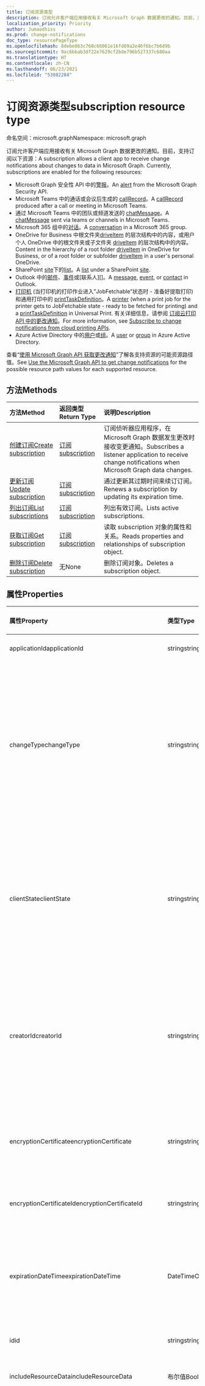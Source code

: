 ```yaml
---
title: 订阅资源类型
description: 订阅允许客户端应用接收有关 Microsoft Graph 数据更改的通知。目前，支持订阅以下资源：
localization_priority: Priority
author: Jumaodhiss
ms.prod: change-notifications
doc_type: resourcePageType
ms.openlocfilehash: 8debe063c768c66061e16fd89a2e46f6bc7b6d9b
ms.sourcegitcommit: 9ac6bbab3df22e7629cf2bde796b527337c680aa
ms.translationtype: HT
ms.contentlocale: zh-CN
ms.lasthandoff: 06/23/2021
ms.locfileid: "53082284"
---
```

# <a name="subscription-resource-type"></a><span data-ttu-id="ee2b8-104">订阅资源类型</span><span class="sxs-lookup"><span data-stu-id="ee2b8-104">subscription resource type</span></span>

<span data-ttu-id="ee2b8-105">命名空间：microsoft.graph</span><span class="sxs-lookup"><span data-stu-id="ee2b8-105">Namespace: microsoft.graph</span></span>

<span data-ttu-id="ee2b8-p102">订阅允许客户端应用接收有关 Microsoft Graph 数据更改的通知。目前，支持订阅以下资源：</span><span class="sxs-lookup"><span data-stu-id="ee2b8-p102">A subscription allows a client app to receive change notifications about changes to data in Microsoft Graph. Currently, subscriptions are enabled for the following resources:</span></span>

- <span data-ttu-id="ee2b8-108">Microsoft Graph 安全性 API 中的[警报][]。</span><span class="sxs-lookup"><span data-stu-id="ee2b8-108">An [alert][] from the Microsoft Graph Security API.</span></span>
- <span data-ttu-id="ee2b8-109">Microsoft Teams 中的通话或会议后生成的 [callRecord][]。</span><span class="sxs-lookup"><span data-stu-id="ee2b8-109">A [callRecord][] produced after a call or meeting in Microsoft Teams.</span></span>
- <span data-ttu-id="ee2b8-110">通过 Microsoft Teams 中的团队或频道发送的 [chatMessage][]。</span><span class="sxs-lookup"><span data-stu-id="ee2b8-110">A [chatMessage][] sent via teams or channels in Microsoft Teams.</span></span>
- <span data-ttu-id="ee2b8-111">Microsoft 365 组中的[对话][]。</span><span class="sxs-lookup"><span data-stu-id="ee2b8-111">A [conversation][] in a Microsoft 365 group.</span></span>
- <span data-ttu-id="ee2b8-112">OneDrive for Business 中根文件夹[driveItem][] 的层次结构中的内容，或用户个人 OneDrive 中的根文件夹或子文件夹 [driveItem][] 的层次结构中的内容。</span><span class="sxs-lookup"><span data-stu-id="ee2b8-112">Content in the hierarchy of a root folder [driveItem][] in OneDrive for Business, or of a root folder or subfolder [driveItem][] in a user's personal OneDrive.</span></span>
- <span data-ttu-id="ee2b8-113">SharePoint [site][]下的[list][]。</span><span class="sxs-lookup"><span data-stu-id="ee2b8-113">A [list][] under a SharePoint [site][].</span></span>
- <span data-ttu-id="ee2b8-114">Outlook 中的[邮件][]、[事件][]或[联系人][]。</span><span class="sxs-lookup"><span data-stu-id="ee2b8-114">A [message][], [event][], or [contact][] in Outlook.</span></span>
- <span data-ttu-id="ee2b8-115">[打印机][] (当打印机的打印作业进入”JobFetchable”状态时 - 准备好提取打印) 和通用打印中的 [printTaskDefinition][]。</span><span class="sxs-lookup"><span data-stu-id="ee2b8-115">A [printer][] (when a print job for the printer gets to JobFetchable state - ready to be fetched for printing) and a [printTaskDefinition][] in Universal Print.</span></span> <span data-ttu-id="ee2b8-116">有关详细信息，请参阅 [订阅云打印 API 中的更改通知](/graph/universal-print-webhook-notifications)。</span><span class="sxs-lookup"><span data-stu-id="ee2b8-116">For more information, see [Subscribe to change notifications from cloud printing APIs](/graph/universal-print-webhook-notifications).</span></span>
- <span data-ttu-id="ee2b8-117">Azure Active Directory 中的[用户][]或[组][]。</span><span class="sxs-lookup"><span data-stu-id="ee2b8-117">A [user][] or [group][] in Azure Active Directory.</span></span>

<span data-ttu-id="ee2b8-118">查看“[使用 Microsoft Graph API 获取更改通知](webhooks.md)”了解各支持资源的可能资源路径值。</span><span class="sxs-lookup"><span data-stu-id="ee2b8-118">See [Use the Microsoft Graph API to get change notifications](webhooks.md) for the possible resource path values for each supported resource.</span></span>

## <a name="methods"></a><span data-ttu-id="ee2b8-119">方法</span><span class="sxs-lookup"><span data-stu-id="ee2b8-119">Methods</span></span>

| <span data-ttu-id="ee2b8-120">方法</span><span class="sxs-lookup"><span data-stu-id="ee2b8-120">Method</span></span> | <span data-ttu-id="ee2b8-121">返回类型</span><span class="sxs-lookup"><span data-stu-id="ee2b8-121">Return Type</span></span> | <span data-ttu-id="ee2b8-122">说明</span><span class="sxs-lookup"><span data-stu-id="ee2b8-122">Description</span></span> |
|:-------|:------------|:------------|
| [<span data-ttu-id="ee2b8-123">创建订阅</span><span class="sxs-lookup"><span data-stu-id="ee2b8-123">Create subscription</span></span>](../api/subscription-post-subscriptions.md) | [<span data-ttu-id="ee2b8-124">订阅</span><span class="sxs-lookup"><span data-stu-id="ee2b8-124">subscription</span></span>](subscription.md) | <span data-ttu-id="ee2b8-125">订阅侦听器应用程序，在 Microsoft Graph 数据发生更改时接收变更通知。</span><span class="sxs-lookup"><span data-stu-id="ee2b8-125">Subscribes a listener application to receive change notifications when Microsoft Graph data changes.</span></span> |
| [<span data-ttu-id="ee2b8-126">更新订阅</span><span class="sxs-lookup"><span data-stu-id="ee2b8-126">Update subscription</span></span>](../api/subscription-update.md) | [<span data-ttu-id="ee2b8-127">订阅</span><span class="sxs-lookup"><span data-stu-id="ee2b8-127">subscription</span></span>](subscription.md) | <span data-ttu-id="ee2b8-128">通过更新其过期时间来续订订阅。</span><span class="sxs-lookup"><span data-stu-id="ee2b8-128">Renews a subscription by updating its expiration time.</span></span> |
| [<span data-ttu-id="ee2b8-129">列出订阅</span><span class="sxs-lookup"><span data-stu-id="ee2b8-129">List subscriptions</span></span>](../api/subscription-list.md) | [<span data-ttu-id="ee2b8-130">订阅</span><span class="sxs-lookup"><span data-stu-id="ee2b8-130">subscription</span></span>](subscription.md) | <span data-ttu-id="ee2b8-131">列出有效订阅。</span><span class="sxs-lookup"><span data-stu-id="ee2b8-131">Lists active subscriptions.</span></span> |
| [<span data-ttu-id="ee2b8-132">获取订阅</span><span class="sxs-lookup"><span data-stu-id="ee2b8-132">Get subscription</span></span>](../api/subscription-get.md) | [<span data-ttu-id="ee2b8-133">订阅</span><span class="sxs-lookup"><span data-stu-id="ee2b8-133">subscription</span></span>](subscription.md) | <span data-ttu-id="ee2b8-134">读取 subscription 对象的属性和关系。</span><span class="sxs-lookup"><span data-stu-id="ee2b8-134">Reads properties and relationships of subscription object.</span></span> |
| [<span data-ttu-id="ee2b8-135">删除订阅</span><span class="sxs-lookup"><span data-stu-id="ee2b8-135">Delete subscription</span></span>](../api/subscription-delete.md) | <span data-ttu-id="ee2b8-136">无</span><span class="sxs-lookup"><span data-stu-id="ee2b8-136">None</span></span> | <span data-ttu-id="ee2b8-137">删除订阅对象。</span><span class="sxs-lookup"><span data-stu-id="ee2b8-137">Deletes a subscription object.</span></span> |

## <a name="properties"></a><span data-ttu-id="ee2b8-138">属性</span><span class="sxs-lookup"><span data-stu-id="ee2b8-138">Properties</span></span>

| <span data-ttu-id="ee2b8-139">属性</span><span class="sxs-lookup"><span data-stu-id="ee2b8-139">Property</span></span> | <span data-ttu-id="ee2b8-140">类型</span><span class="sxs-lookup"><span data-stu-id="ee2b8-140">Type</span></span> | <span data-ttu-id="ee2b8-141">说明</span><span class="sxs-lookup"><span data-stu-id="ee2b8-141">Description</span></span> | <span data-ttu-id="ee2b8-142">支持的资源</span><span class="sxs-lookup"><span data-stu-id="ee2b8-142">Supported Resources</span></span> |
|:---------|:-----|:------------|:--------------|
| <span data-ttu-id="ee2b8-143">applicationId</span><span class="sxs-lookup"><span data-stu-id="ee2b8-143">applicationId</span></span> | <span data-ttu-id="ee2b8-144">string</span><span class="sxs-lookup"><span data-stu-id="ee2b8-144">string</span></span> | <span data-ttu-id="ee2b8-p104">用于创建订阅的应用程序的标识符。 只读。</span><span class="sxs-lookup"><span data-stu-id="ee2b8-p104">Identifier of the application used to create the subscription. Read-only.</span></span> | <span data-ttu-id="ee2b8-147">全部</span><span class="sxs-lookup"><span data-stu-id="ee2b8-147">All</span></span> |
| <span data-ttu-id="ee2b8-148">changeType</span><span class="sxs-lookup"><span data-stu-id="ee2b8-148">changeType</span></span> | <span data-ttu-id="ee2b8-149">string</span><span class="sxs-lookup"><span data-stu-id="ee2b8-149">string</span></span> | <span data-ttu-id="ee2b8-150">必填。</span><span class="sxs-lookup"><span data-stu-id="ee2b8-150">Required.</span></span> <span data-ttu-id="ee2b8-151">指示订阅资源中将引发变更通知的更改类型。</span><span class="sxs-lookup"><span data-stu-id="ee2b8-151">Indicates the type of change in the subscribed resource that will raise a change notification.</span></span> <span data-ttu-id="ee2b8-152">支持的值是：`created`、`updated`、`deleted`。</span><span class="sxs-lookup"><span data-stu-id="ee2b8-152">The supported values are: `created`, `updated`, `deleted`.</span></span> <span data-ttu-id="ee2b8-153">可以使用以逗号分隔的列表组合多个值。</span><span class="sxs-lookup"><span data-stu-id="ee2b8-153">Multiple values can be combined using a comma-separated list.</span></span><br><br><span data-ttu-id="ee2b8-154">注意：驱动器根项和列表变更通知仅支持 `updated` changeType。</span><span class="sxs-lookup"><span data-stu-id="ee2b8-154">Note: Drive root item and list change notifications support only the `updated` changeType.</span></span> <span data-ttu-id="ee2b8-155">用户和组的变更通知支持 `updated` 和 `deleted` changeType。</span><span class="sxs-lookup"><span data-stu-id="ee2b8-155">User and group change notifications support `updated` and `deleted` changeType.</span></span> | <span data-ttu-id="ee2b8-156">全部</span><span class="sxs-lookup"><span data-stu-id="ee2b8-156">All</span></span> |
| <span data-ttu-id="ee2b8-157">clientState</span><span class="sxs-lookup"><span data-stu-id="ee2b8-157">clientState</span></span> | <span data-ttu-id="ee2b8-158">string</span><span class="sxs-lookup"><span data-stu-id="ee2b8-158">string</span></span> | <span data-ttu-id="ee2b8-159">可选。</span><span class="sxs-lookup"><span data-stu-id="ee2b8-159">Optional.</span></span> <span data-ttu-id="ee2b8-160">指定服务为每个变更通知发送的 `clientState` 属性的值。</span><span class="sxs-lookup"><span data-stu-id="ee2b8-160">Specifies the value of the `clientState` property sent by the service in each change notification.</span></span> <span data-ttu-id="ee2b8-161">最大长度为 128 个字符。</span><span class="sxs-lookup"><span data-stu-id="ee2b8-161">The maximum length is 128 characters.</span></span> <span data-ttu-id="ee2b8-162">通过对比与订阅一起发送的 `clientState` 属性值和与每个变更通知一起接收的 `clientState` 属性值，客户端可以检查变更通知是否是由服务发送。</span><span class="sxs-lookup"><span data-stu-id="ee2b8-162">The client can check that the change notification came from the service by comparing the value of the `clientState` property sent with the subscription with the value of the `clientState` property received with each change notification.</span></span> | <span data-ttu-id="ee2b8-163">全部</span><span class="sxs-lookup"><span data-stu-id="ee2b8-163">All</span></span> |
| <span data-ttu-id="ee2b8-164">creatorId</span><span class="sxs-lookup"><span data-stu-id="ee2b8-164">creatorId</span></span> | <span data-ttu-id="ee2b8-165">string</span><span class="sxs-lookup"><span data-stu-id="ee2b8-165">string</span></span> | <span data-ttu-id="ee2b8-166">已创建订阅的用户或服务主体的标识符。</span><span class="sxs-lookup"><span data-stu-id="ee2b8-166">Identifier of the user or service principal that created the subscription.</span></span> <span data-ttu-id="ee2b8-167">如果此应用使用委派权限来创建订阅，则此字段包含该应用代表其调用的已登录用户的 ID。</span><span class="sxs-lookup"><span data-stu-id="ee2b8-167">If the app used delegated permissions to create the subscription, this field contains the id of the signed-in user the app called on behalf of.</span></span> <span data-ttu-id="ee2b8-168">如果此应用使用应用程序权限，则此字段包含对应于该应用的服务主体的 ID。</span><span class="sxs-lookup"><span data-stu-id="ee2b8-168">If the app used application permissions, this field contains the id of the service principal corresponding to the app.</span></span> <span data-ttu-id="ee2b8-169">只读。</span><span class="sxs-lookup"><span data-stu-id="ee2b8-169">Read-only.</span></span> | <span data-ttu-id="ee2b8-170">全部</span><span class="sxs-lookup"><span data-stu-id="ee2b8-170">All</span></span> |
| <span data-ttu-id="ee2b8-171">encryptionCertificate</span><span class="sxs-lookup"><span data-stu-id="ee2b8-171">encryptionCertificate</span></span> | <span data-ttu-id="ee2b8-172">string</span><span class="sxs-lookup"><span data-stu-id="ee2b8-172">string</span></span> | <span data-ttu-id="ee2b8-173">带有公钥的证书 的base64 编码表示形式，用于对更改通知中的资源数据进行加密。</span><span class="sxs-lookup"><span data-stu-id="ee2b8-173">A base64-encoded representation of a certificate with a public key used to encrypt resource data in change notifications.</span></span> <span data-ttu-id="ee2b8-174">可选。</span><span class="sxs-lookup"><span data-stu-id="ee2b8-174">Optional.</span></span> <span data-ttu-id="ee2b8-175">**includeResourceData** 为 true 时是必需的。</span><span class="sxs-lookup"><span data-stu-id="ee2b8-175">Required when **includeResourceData** is true.</span></span> | <span data-ttu-id="ee2b8-176">全部</span><span class="sxs-lookup"><span data-stu-id="ee2b8-176">All</span></span> |
| <span data-ttu-id="ee2b8-177">encryptionCertificateId</span><span class="sxs-lookup"><span data-stu-id="ee2b8-177">encryptionCertificateId</span></span> | <span data-ttu-id="ee2b8-178">string</span><span class="sxs-lookup"><span data-stu-id="ee2b8-178">string</span></span> | <span data-ttu-id="ee2b8-p110">应用程序提供的自定义标识符，以帮助识别解密资源数据所需的证书。 可选的。</span><span class="sxs-lookup"><span data-stu-id="ee2b8-p110">A custom app-provided identifier to help identify the certificate needed to decrypt resource data. Optional.</span></span>| <span data-ttu-id="ee2b8-181">全部</span><span class="sxs-lookup"><span data-stu-id="ee2b8-181">All</span></span> |
| <span data-ttu-id="ee2b8-182">expirationDateTime</span><span class="sxs-lookup"><span data-stu-id="ee2b8-182">expirationDateTime</span></span> | <span data-ttu-id="ee2b8-183">DateTimeOffset</span><span class="sxs-lookup"><span data-stu-id="ee2b8-183">DateTimeOffset</span></span> | <span data-ttu-id="ee2b8-p111">必填。指定 webhook 订阅过期的日期和时间。时间使用 UTC 格式，也可以是从订阅创建（因订阅资源不同而异）开始的一段时间。请参阅下表，了解支持的最长订阅有效期。</span><span class="sxs-lookup"><span data-stu-id="ee2b8-p111">Required. Specifies the date and time when the webhook subscription expires. The time is in UTC, and can be an amount of time from subscription creation that varies for the resource subscribed to.  See the table below for maximum supported subscription length of time.</span></span> | <span data-ttu-id="ee2b8-188">全部</span><span class="sxs-lookup"><span data-stu-id="ee2b8-188">All</span></span> |
| <span data-ttu-id="ee2b8-189">id</span><span class="sxs-lookup"><span data-stu-id="ee2b8-189">id</span></span> | <span data-ttu-id="ee2b8-190">string</span><span class="sxs-lookup"><span data-stu-id="ee2b8-190">string</span></span> | <span data-ttu-id="ee2b8-p112">订阅的唯一标识符。只读。</span><span class="sxs-lookup"><span data-stu-id="ee2b8-p112">Unique identifier for the subscription. Read-only.</span></span> | <span data-ttu-id="ee2b8-193">全部</span><span class="sxs-lookup"><span data-stu-id="ee2b8-193">All</span></span> |
| <span data-ttu-id="ee2b8-194">includeResourceData</span><span class="sxs-lookup"><span data-stu-id="ee2b8-194">includeResourceData</span></span> | <span data-ttu-id="ee2b8-195">布尔值</span><span class="sxs-lookup"><span data-stu-id="ee2b8-195">Boolean</span></span> | <span data-ttu-id="ee2b8-196">设置为 `true` 时，更改通知[包括资源数据](/graph/webhooks-with-resource-data)（例如聊天消息的内容）。</span><span class="sxs-lookup"><span data-stu-id="ee2b8-196">When set to `true`, change notifications [include resource data](/graph/webhooks-with-resource-data) (such as content of a chat message).</span></span> <span data-ttu-id="ee2b8-197">可选。</span><span class="sxs-lookup"><span data-stu-id="ee2b8-197">Optional.</span></span> | <span data-ttu-id="ee2b8-198">全部</span><span class="sxs-lookup"><span data-stu-id="ee2b8-198">All</span></span> |
| <span data-ttu-id="ee2b8-199">latestSupportedTlsVersion</span><span class="sxs-lookup"><span data-stu-id="ee2b8-199">latestSupportedTlsVersion</span></span> | <span data-ttu-id="ee2b8-200">字符串</span><span class="sxs-lookup"><span data-stu-id="ee2b8-200">String</span></span> | <span data-ttu-id="ee2b8-201">指定由 **notificationUrl** 指定的通知端点支持的 "传输层安全性 (TLS)" 的最新版本。</span><span class="sxs-lookup"><span data-stu-id="ee2b8-201">Specifies the latest version of Transport Layer Security (TLS) that the notification endpoint, specified by **notificationUrl**, supports.</span></span> <span data-ttu-id="ee2b8-202">可能的值包括 `v1_0`、`v1_1`、`v1_2`、`v1_3`。</span><span class="sxs-lookup"><span data-stu-id="ee2b8-202">The possible values are: `v1_0`, `v1_1`, `v1_2`, `v1_3`.</span></span> </br></br><span data-ttu-id="ee2b8-203">对于通知终结点支持低于当前推荐版本（TLS 1.2）的版本的订阅者，通过设置 [Timeline](https://developer.microsoft.com/graph/blogs/microsoft-graph-subscriptions-deprecating-tls-1-0-and-1-1/) 指定此属性，可在完成升级到 TLS 1.2 前暂时使用其过时的 TLS 版本。</span><span class="sxs-lookup"><span data-stu-id="ee2b8-203">For subscribers whose notification endpoint supports a version lower than the currently recommended version (TLS 1.2), specifying this property by a set [timeline](https://developer.microsoft.com/graph/blogs/microsoft-graph-subscriptions-deprecating-tls-1-0-and-1-1/) allows them to temporarily use their deprecated version of TLS before completing their upgrade to TLS 1.2.</span></span> <span data-ttu-id="ee2b8-204">对于这些订阅者，不按时间线设置此属性会导致订阅操作失败。</span><span class="sxs-lookup"><span data-stu-id="ee2b8-204">For these subscribers, not setting this property per the timeline would result in subscription operations failing.</span></span> </br></br><span data-ttu-id="ee2b8-205">对于其通知端点已支持 TLS 1.2 的订阅者，设置此属性是可选的。</span><span class="sxs-lookup"><span data-stu-id="ee2b8-205">For subscribers whose notification endpoint already supports TLS 1.2, setting this property is optional.</span></span> <span data-ttu-id="ee2b8-206">在这种情况下，Microsoft Graph 将属性默认设置为 `v1_2`。</span><span class="sxs-lookup"><span data-stu-id="ee2b8-206">In such cases, Microsoft Graph defaults the property to `v1_2`.</span></span> | <span data-ttu-id="ee2b8-207">全部</span><span class="sxs-lookup"><span data-stu-id="ee2b8-207">All</span></span> |
| <span data-ttu-id="ee2b8-208">lifecycleNotificationUrl</span><span class="sxs-lookup"><span data-stu-id="ee2b8-208">lifecycleNotificationUrl</span></span> | <span data-ttu-id="ee2b8-209">string</span><span class="sxs-lookup"><span data-stu-id="ee2b8-209">string</span></span> | <span data-ttu-id="ee2b8-210">接收生命周期通知（包括 `subscriptionRemoved` 和 `missed` 通知）的终结点的 URL。</span><span class="sxs-lookup"><span data-stu-id="ee2b8-210">The URL of the endpoint that receives lifecycle notifications, including `subscriptionRemoved` and `missed` notifications.</span></span> <span data-ttu-id="ee2b8-211">该 URL 必须使用 HTTPS 协议。</span><span class="sxs-lookup"><span data-stu-id="ee2b8-211">This URL must make use of the HTTPS protocol.</span></span> <span data-ttu-id="ee2b8-212">可选。</span><span class="sxs-lookup"><span data-stu-id="ee2b8-212">Optional.</span></span> <br><br><span data-ttu-id="ee2b8-213">[阅读](/graph/webhooks-lifecycle)有关 Outlook 资源如何使用生命周期通知的详细信息。</span><span class="sxs-lookup"><span data-stu-id="ee2b8-213">[Read more](/graph/webhooks-lifecycle) about how Outlook resources use lifecycle notifications.</span></span> | <span data-ttu-id="ee2b8-214">全部</span><span class="sxs-lookup"><span data-stu-id="ee2b8-214">All</span></span> |
| <span data-ttu-id="ee2b8-215">notificationContentType</span><span class="sxs-lookup"><span data-stu-id="ee2b8-215">notificationContentType</span></span> | <span data-ttu-id="ee2b8-216">字符串</span><span class="sxs-lookup"><span data-stu-id="ee2b8-216">string</span></span> | <span data-ttu-id="ee2b8-217">MS Graph 所需的内容类型为更改支持的资源类型变更通知。</span><span class="sxs-lookup"><span data-stu-id="ee2b8-217">Desired content-type for MS Graph change notifications for supported resource types.</span></span> <span data-ttu-id="ee2b8-218">默认内容类型为“application/json”内容类型。</span><span class="sxs-lookup"><span data-stu-id="ee2b8-218">The default content-type is the "application/json" content-type.</span></span> | <span data-ttu-id="ee2b8-219">全部</span><span class="sxs-lookup"><span data-stu-id="ee2b8-219">All</span></span> |
| <span data-ttu-id="ee2b8-220">notificationQueryOptions</span><span class="sxs-lookup"><span data-stu-id="ee2b8-220">notificationQueryOptions</span></span> | <span data-ttu-id="ee2b8-221">字符串</span><span class="sxs-lookup"><span data-stu-id="ee2b8-221">string</span></span> | <span data-ttu-id="ee2b8-222">用于指定目标资源值的 OData 查询选项。</span><span class="sxs-lookup"><span data-stu-id="ee2b8-222">OData Query Options for specifying value for the targeting resource.</span></span> <span data-ttu-id="ee2b8-223">当资源达到与此处所提供的查询选项相匹配的状态时，客户端会收到通知。</span><span class="sxs-lookup"><span data-stu-id="ee2b8-223">Clients receive notifications when resource reaches the state matching the query options provided here.</span></span> <span data-ttu-id="ee2b8-224">有了订阅创建有效负载中的新属性以及所有现有属性后，每当资源达到 “notificationQueryOptions” 属性中提到的所需状态时，Webhook 就会发送通知，例如当打印作业完成时、当打印作业资源 `isFetchable` 属性值变为 true 时，等等。</span><span class="sxs-lookup"><span data-stu-id="ee2b8-224">With this new property in the subscription creation payload along with all existing properties, Webhooks will deliver notifications whenever a resource reaches the desired state mentioned in the notificationQueryOptions property eg  when the print job is completed, when a print job resource `isFetchable` property value becomes true etc.</span></span> | [<span data-ttu-id="ee2b8-225">通用打印服务</span><span class="sxs-lookup"><span data-stu-id="ee2b8-225">Universal Print Service</span></span>](/graph/universal-print-webhook-notifications) |
| <span data-ttu-id="ee2b8-226">notificationUrl</span><span class="sxs-lookup"><span data-stu-id="ee2b8-226">notificationUrl</span></span> | <span data-ttu-id="ee2b8-227">string</span><span class="sxs-lookup"><span data-stu-id="ee2b8-227">string</span></span> | <span data-ttu-id="ee2b8-p120">必填。将接收变更通知的终结点 URL。该 URL 必须使用 HTTPS 协议。</span><span class="sxs-lookup"><span data-stu-id="ee2b8-p120">Required. The URL of the endpoint that will receive the change notifications. This URL must make use of the HTTPS protocol.</span></span> | <span data-ttu-id="ee2b8-231">全部</span><span class="sxs-lookup"><span data-stu-id="ee2b8-231">All</span></span> |
| <span data-ttu-id="ee2b8-232">resource</span><span class="sxs-lookup"><span data-stu-id="ee2b8-232">resource</span></span> | <span data-ttu-id="ee2b8-233">string</span><span class="sxs-lookup"><span data-stu-id="ee2b8-233">string</span></span> | <span data-ttu-id="ee2b8-234">必需。</span><span class="sxs-lookup"><span data-stu-id="ee2b8-234">Required.</span></span> <span data-ttu-id="ee2b8-235">指定要被监视以进行更改的资源。</span><span class="sxs-lookup"><span data-stu-id="ee2b8-235">Specifies the resource that will be monitored for changes.</span></span> <span data-ttu-id="ee2b8-236">不包含的基 URL (`https://graph.microsoft.com/v1.0/`)。</span><span class="sxs-lookup"><span data-stu-id="ee2b8-236">Do not include the base URL (`https://graph.microsoft.com/v1.0/`).</span></span> <span data-ttu-id="ee2b8-237">查看各支持资源的可能资源路径[值](webhooks.md)。</span><span class="sxs-lookup"><span data-stu-id="ee2b8-237">See the possible resource path [values](webhooks.md) for each supported resource.</span></span>| <span data-ttu-id="ee2b8-238">全部</span><span class="sxs-lookup"><span data-stu-id="ee2b8-238">All</span></span> |

### <a name="maximum-length-of-subscription-per-resource-type"></a><span data-ttu-id="ee2b8-239">每个资源类型的最长订阅有效期</span><span class="sxs-lookup"><span data-stu-id="ee2b8-239">Maximum length of subscription per resource type</span></span>

| <span data-ttu-id="ee2b8-240">Resource</span><span class="sxs-lookup"><span data-stu-id="ee2b8-240">Resource</span></span>            | <span data-ttu-id="ee2b8-241">最大过期时间</span><span class="sxs-lookup"><span data-stu-id="ee2b8-241">Maximum expiration time</span></span>  |
|:--------------------|:-------------------------|
| <span data-ttu-id="ee2b8-242">安全 **警报**</span><span class="sxs-lookup"><span data-stu-id="ee2b8-242">Security **alert**</span></span>     | <span data-ttu-id="ee2b8-243">43200分钟（不到 30 天）</span><span class="sxs-lookup"><span data-stu-id="ee2b8-243">43200 minutes (under 30 days)</span></span>  |
| <span data-ttu-id="ee2b8-244">Teams **callRecord**</span><span class="sxs-lookup"><span data-stu-id="ee2b8-244">Teams **callRecord**</span></span>    | <span data-ttu-id="ee2b8-245">4230 分钟（不到 3 天）</span><span class="sxs-lookup"><span data-stu-id="ee2b8-245">4230 minutes (under 3 days)</span></span>  |
| <span data-ttu-id="ee2b8-246">Teams **chatMessage**</span><span class="sxs-lookup"><span data-stu-id="ee2b8-246">Teams **chatMessage**</span></span>    | <span data-ttu-id="ee2b8-247">60 分钟（1 小时）</span><span class="sxs-lookup"><span data-stu-id="ee2b8-247">60 minutes (1 hour)</span></span>  |
| <span data-ttu-id="ee2b8-248">组 **对话**</span><span class="sxs-lookup"><span data-stu-id="ee2b8-248">Group **conversation**</span></span> | <span data-ttu-id="ee2b8-249">4230 分钟（不到 3 天）</span><span class="sxs-lookup"><span data-stu-id="ee2b8-249">4230 minutes (under 3 days)</span></span>    |
| <span data-ttu-id="ee2b8-250">OneDrive **driveItem**</span><span class="sxs-lookup"><span data-stu-id="ee2b8-250">OneDrive **driveItem**</span></span>    | <span data-ttu-id="ee2b8-251">42300 分钟（不到 30 天）</span><span class="sxs-lookup"><span data-stu-id="ee2b8-251">42300 minutes (under 30 days)</span></span>    |
| <span data-ttu-id="ee2b8-252">SharePoint **列表**</span><span class="sxs-lookup"><span data-stu-id="ee2b8-252">SharePoint **list**</span></span>    | <span data-ttu-id="ee2b8-253">42300 分钟（不到 30 天）</span><span class="sxs-lookup"><span data-stu-id="ee2b8-253">42300 minutes (under 30 days)</span></span>    |
| <span data-ttu-id="ee2b8-254">Outlook **邮件**、**事件**、**联系人**</span><span class="sxs-lookup"><span data-stu-id="ee2b8-254">Outlook **message**, **event**, **contact**</span></span>              | <span data-ttu-id="ee2b8-255">4230 分钟（不到 3 天）</span><span class="sxs-lookup"><span data-stu-id="ee2b8-255">4230 minutes (under 3 days)</span></span>    |
| <span data-ttu-id="ee2b8-256">**用户**、**组**、其他目录资源</span><span class="sxs-lookup"><span data-stu-id="ee2b8-256">**user**, **group**, other directory resources</span></span>   | <span data-ttu-id="ee2b8-257">4230 分钟（不到 29 天）</span><span class="sxs-lookup"><span data-stu-id="ee2b8-257">41760 minutes (under 29 days)</span></span>    |
| <span data-ttu-id="ee2b8-258">打印 **打印机**</span><span class="sxs-lookup"><span data-stu-id="ee2b8-258">Print **printer**</span></span> | <span data-ttu-id="ee2b8-259">4230 分钟（不到 3 天）</span><span class="sxs-lookup"><span data-stu-id="ee2b8-259">4230 minutes (under 3 days)</span></span>    |
| <span data-ttu-id="ee2b8-260">打印 **printTaskDefinition**</span><span class="sxs-lookup"><span data-stu-id="ee2b8-260">Print **printTaskDefinition**</span></span> | <span data-ttu-id="ee2b8-261">4230 分钟（不到 3 天）</span><span class="sxs-lookup"><span data-stu-id="ee2b8-261">4230 minutes (under 3 days)</span></span>    |


> <span data-ttu-id="ee2b8-262">**注意：** 现有和新的应用都不得超过支持的这一上限值。</span><span class="sxs-lookup"><span data-stu-id="ee2b8-262">**Note:** Existing applications and new applications should not exceed the supported value.</span></span> <span data-ttu-id="ee2b8-263">今后，任何超出最大值的订阅创建或续订请求都将失败。</span><span class="sxs-lookup"><span data-stu-id="ee2b8-263">In the future, any requests to create or renew a subscription beyond the maximum value will fail.</span></span>

## <a name="relationships"></a><span data-ttu-id="ee2b8-264">关系</span><span class="sxs-lookup"><span data-stu-id="ee2b8-264">Relationships</span></span>

<span data-ttu-id="ee2b8-265">无</span><span class="sxs-lookup"><span data-stu-id="ee2b8-265">None</span></span>

## <a name="json-representation"></a><span data-ttu-id="ee2b8-266">JSON 表示形式</span><span class="sxs-lookup"><span data-stu-id="ee2b8-266">JSON representation</span></span>

<span data-ttu-id="ee2b8-267">下面是资源的 JSON 表示形式。</span><span class="sxs-lookup"><span data-stu-id="ee2b8-267">Here is a JSON representation of the resource.</span></span>

<!--{
  "blockType": "resource",
  "optionalProperties": [],
  "baseType": "microsoft.graph.entity",
  "@odata.type": "microsoft.graph.subscription",
  "@odata.annotations": [
    {
      "capabilities": {
        "skippable": false,
        "toppable": false,
        "countable": false,
        "expandable": false,
        "filterable": false,
        "referenceable": false,
        "selectable": false,
        "sortable": false
      }
    }
  ]
}-->

```json
{
  "changeType": "string",
  "notificationUrl": "string",
  "lifecycleNotificationUrl": "string",
  "resource": "string",
  "applicationId" : "string",
  "expirationDateTime": "String (timestamp)",
  "id": "string (identifier)",
  "clientState": "string",
  "creatorId": "string",
  "includeResourceData": "boolean",
  "encryptionCertificate": "string",
  "encryptionCertificateId": "string",
  "latestSupportedTlsVersion": "string",
  "notificationContentType": "string",
  "notificationQueryOptions": "string"
}
```

[contact]: ./contact.md
[对话]: ./conversation.md
[conversation]: ./conversation.md
[driveItem]: ./driveitem.md
[list]: ./list.md
[site]: ./site.md
[事件]: ./event.md
[event]: ./event.md
[组]: ./group.md
[group]: ./group.md
[邮件]: ./message.md
[message]: ./message.md
[用户]: ./user.md
[user]: ./user.md
[警报]: ./alert.md
[alert]: ./alert.md
[chatMessage]: ./chatmessage.md
[callRecord]: ./callrecords-callrecord.md
[打印机]: ./printer.md
[printer]: ./printer.md
[printTaskDefinition]: ./printtaskdefinition.md

<!-- uuid: 8fcb5dbc-d5aa-4681-8e31-b001d5168d79
2015-10-25 14:57:30 UTC -->
<!-- {
  "type": "#page.annotation",
  "description": "subscription resource",
  "keywords": "",
  "section": "documentation",
  "tocPath&quot;: &quot;"
}-->

